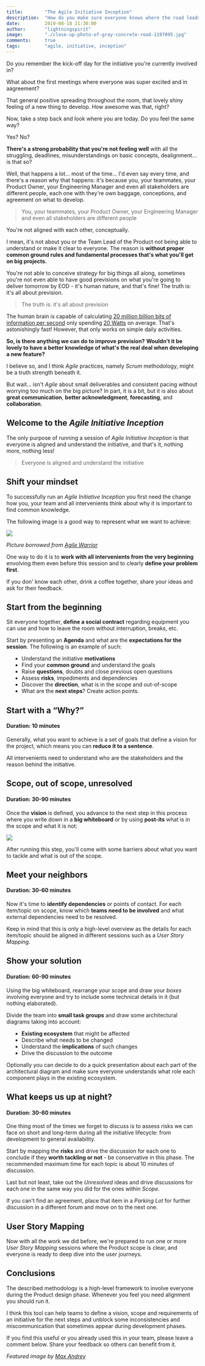 ```yaml
---
title:        "The Agile Initiative Inception"
description:  "How do you make sure everyone knows where the road leads?"
date:         2019-08-18 21:30:00
author:       "lightningspirit"
image:        "./close-up-photo-of-gray-concrete-road-1197095.jpg"
comments:     true
tags:         "agile, initiative, inception"
---
```


Do you remember the kick-off day for the initiative you're currently involved in?

What about the first meetings where everyone was super excited and in aagreement?

That general positive spreading throughout the room, that lovely shiny feeling
of a new thing to develop. How awesome was that, right?

Now, take a step back and look where you are today.
Do you feel the same way?

Yes? No?

**There's a strong probability that you're not feeling well** with all the struggling,
deadlines, misunderstandings on basic concepts, dealignment... is that so?

Well, that happens a lot... most of the time... I'd even say every time, and there's a reason
why that happens: it's because you, your teammates, your Product Owner, your Engineering Manager
and even all stakeholders are different people, each one with they're own baggage, conceptions, and agreement on
what to develop.

> You, your teammates, your Product Owner, your Engineering Manager
and even all stakeholders are different people

You're not aligned with each other, conceptually.

I mean, it's not about you or the Team Lead of the Product not being able to understand or make it clear to everyone.
The reason is **without proper common ground rules and fundamental processes that's what you'll get on big projects.**

You're not able to conceive strategy for big things all along, sometimes you're not even able to have good previsions
on what you're going to deliver tomorrow by EOD - it's human nature, and that's fine! The truth is: it's all about prevision.

> The truth is: it's all about prevision

The human brain is capable of calculating [20 million billion bits of information per second](http://thephenomenalexperience.com/content/how-fast-is-your-brain/) 
only spending [20 Watts](https://www.munichre.com/topics-online/en/digitalisation/interview-henning-beck.html) on average.
That's astonishingly fast! However, that only works on simple daily activities.

**So, is there anything we can do to improve prevision?**
**Wouldn't it be lovely to have a better knowledge of what's the real deal when developing a new feature?**

I believe so, and I think *Agile* practices, namely *Scrum* methodology, might be a truth strength beneath it.

But wait... isn't *Agile* about small deliverables and consistent pacing without worrying too much on the big picture?
In part, it is a bit, but it is also about **great communication**, **better acknowledgment**, **forecasting**, and **collaboration**.

## Welcome to the *Agile Initiative Inception*

The only purpose of running a session of *Agile Initiative Inception* is that everyone is aligned and understand the initiative,
and that's it, nothing more, nothing less!

> Everyone is aligned and understand the initiative

## Shift your mindset

To successfully run an *Agile Initiative Inception* you first need the change how
you, your team and all intervenients think about why it is important to find
common knowledge.

The following image is a good way to represent what we want to achieve:

![](./agreement-then.png)

*Picture borrowed from [Agile Warrior](https://agilewarrior.wordpress.com/2010/11/06/the-agile-inception-deck/)*

One way to do it is to **work with all intervenients from the very beginning** envolving
them even before this session and to clearly **define your problem first**.

If you don' know each other, drink a coffee together, share your ideas and ask for
their feedback.

## Start from the beginning

Sit everyone together, **define a social contract** regarding equipment you can use and
how to leave the room without interruption, breaks, etc.

Start by presenting an **Agenda** and what are the **expectations for the session**.
The following is an example of such:

- Understand the initiative **motivations**
- Find your **common ground** and understand the goals
- Raise **questions**, doubts and close previous open questions
- Assess **risks**, impediments and dependencies
- Discover the **direction**, what is in the scope and out-of-scope
- What are the **next steps**? Create action points.


## Start with a “Why?”

#### Duration: 10 minutes

Generally, what you want to achieve is a set of goals that define a
vision for the project, which means you can **reduce it to a sentence**.

All intervenients need to understand who are the stakeholders
and the reason behind the initiative.

## Scope, out of scope, unresolved

#### Duration: 30-90 minutes

Once the **vision** is defined, you advance to the next step in this process where
you write down in a **big whiteboard** or by using **post-its** what is in the scope and
what it is not:

![](./scope-out-of-scope-unresolved.png)

After running this step, you'll come with some barriers about what you want to tackle 
and what is out of the scope.

## Meet your neighbors

#### Duration: 30-60 minutes

Now it's time to **identify dependencies** or points of contact. For each item/topic 
on scope, know which **teams need to be involved** and what external dependencies
need to be resolved.

Keep in mind that this is only a high-level overview as the details for each item/topic
should be aligned in different sessions such as a *User Story Mapping*.

## Show your solution

#### Duration: 60-90 minutes

Using the big whiteboard, rearrange your scope and draw your *boxes* involving everyone
and try to include some technical details in it (but nothing elaborated).

Divide the team into **small task groups** and draw some architectural diagrams taking into account:
- **Existing ecosystem** that might be affected
- Describe what needs to be changed
- Understand the **implications** of such changes
- Drive the discussion to the outcome

Optionally you can decide to do a quick presentation about each part of the
architectural diagram and make sure everyone understands what role each component
plays in the existing ecosystem.

## What keeps us up at night?

#### Duration: 30-60 minutes

One thing most of the times we forget to discuss is to assess risks we can face on
short and long-term during all the initiative lifecycle: from development to general availability.

Start by mapping the **risks** and drive the discussion for each one to conclude
if they **worth tackling or not** - be conservative in this phase. The recommended maximum time
for each topic is about 10 minutes of discussion.

Last but not least, take out the *Unresolved* ideas and drive discussions for each one
in the same way you did for the ones within *Scope*.

If you can't find an agreement, place that item in a *Parking Lot* for further discussion
in a different forum and move on to the next one.

## User Story Mapping

Now with all the work we did before, we're prepared to run one or more *User Story Mapping* sessions
where the Product scope is clear, and everyone is ready to deep dive into the user journeys.

## Conclusions

The described methodology is a high-level framework to involve everyone during the Product design phase.
Whenever you feel you need alignment you should run it.

I think this tool can help teams to define a vision, scope
and requirements of an initiative for the next steps and unblock some inconsistencies
and miscommunication that sometimes appear during development phases.

If you find this useful or you already used this in your team, please leave a comment below.
Share your feedback so others can benefit from it.

<style>
ul { margin-left: 1rem; }
</style>

*Featured image by [Max Andrey](https://www.pexels.com/@maxandrey?utm_content=attributionCopyText&utm_medium=referral&utm_source=pexels)*
